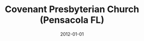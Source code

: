 ---
date: &id001 2012-01-01
end_date: null
location:
  address: 2885 Olive Road
  city: Pensacola
  state: FL
minister:
- end: 2012-01-01
  name: John Schortmann
  start: 2006-01-01
  type: Organizing Pastor
- end: null
  name: John Schortmann
  start: 2012-01-01
  type: Pastor
ministers:
- John Schortmann
- John Schortmann
name: Covenant Presbyterian Church
names:
- end: 2012-01-01
  name: Covenant Presbyterian Church mission work
  start: 2000-12-01
- end: null
  name: Covenant Presbyterian Church
  start: 2012-01-01
origination_date: *id001
raw_data: 'FLORIDA Pensacola

  Covenant Presbyterian Church mission work (December 1, 2000-2012)

  Covenant Presbyterian Church (2012- )

  2885 Olive Road

  Org. Pastor: John Schortmann, 2006-12

  Pastor: John Schortmann, 2012-

  '
received_from: null
states:
- FL
status:
  active: true
  end_date: null
  reason: null
  received_from: null
  withdrawal_to: null
title: Covenant Presbyterian Church (Pensacola FL)
year_established:
- 2012

---